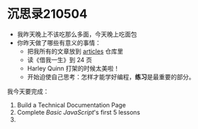 # 沉思录210504

- 我昨天晚上不该吃那么多面，今天晚上吃面包
- 你昨天做了哪些有意义的事情：
	- 把我所有的文章放到 [articles](https://github.com/tianheg/articles) 仓库里
	- 读《借我一生》到 24 页
	- Harley Quinn 打架的时候太美啦！
	- 开始迫使自己思考：怎样才能学好编程，**练习**是最重要的部分。

我今天要完成：

1. Build a Technical Documentation Page
2. Complete _Basic JavaScript_'s first 5 lessons
3. 
<!--stackedit_data:
eyJoaXN0b3J5IjpbLTE4ODI2MjIyNzksMTg0NzE0NTEwNSwxNT
g2NjgxNzY0XX0=
-->
